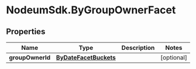 # NodeumSdk.ByGroupOwnerFacet

## Properties

Name | Type | Description | Notes
------------ | ------------- | ------------- | -------------
**groupOwnerId** | [**ByDateFacetBuckets**](ByDateFacetBuckets.md) |  | [optional] 


